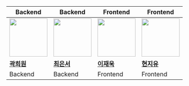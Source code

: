 | Backend | Backend | Frontend | Frontend |
|---------|---------|----------|----------|
| <img src="https://avatars.githubusercontent.com/u/132471478?s=100&v=4" width="100px;" alt=""/> | <img src="https://avatars.githubusercontent.com/u/180482872?v=4" width="100px;" alt=""/> | <img src="https://avatars.githubusercontent.com/u/157056310?v=4" width="100px;" alt=""/> | <img src="https://avatars.githubusercontent.com/u/155972130?s=100&v=4" width="100px;" alt=""/> |
| [**곽희원**](https://github.com/kiw0n) | [**최은서**](https://github.com/eunseo16) | [**이재욱**](https://github.com/Ukja2) | [**현지유**](https://github.com/101nov) |
| Backend | Backend | Frontend | Frontend |

